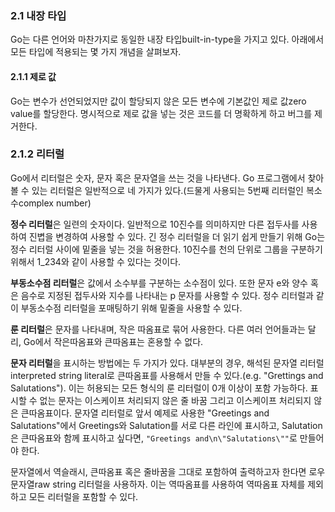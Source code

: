 ### 2.1 내장 타입

Go는 다른 언어와 마찬가지로 동일한 내장 타입built-in-type을 가지고 있다. 아래에서 모든 타입에 적용되는 몇 가지 개념을 살펴보자.

#### 2.1.1 제로 값

Go는 변수가 선언되었지만 값이 할당되지 않은 모든 변수에 기본값인 제로 값zero value를 할당한다. 명시적으로 제로 값을 넣는 것은 코드를 더 명확하게 하고 버그를 제거한다.

### 2.1.2 리터럴

Go에서 리터럴은 숫자, 문자 혹은 문자열을 쓰는 것을 나타낸다. Go 프로그램에서 찾아볼 수 있는 리터럴은 일반적으로 네 가지가 있다.(드물게 사용되는 5번째 리터럴인 복소수complex number)

**정수 리터럴**은 일련의 숫자이다. 일반적으로 10진수를 의미하지만 다른 접두사를 사용하여 진볍을 변경하여 사용할 수 있다. 긴 정수 리터럴을 더 읽기 쉽게 만들기 위해 Go는 정수 리터럴 사이에 밑줄을 넣는 것을 허용한다. 10진수를 천의 단위로 그룹을 구분하기 위해서 1_234와 같이 사용할 수 있다는 것이다.

**부동소수점 리터럴**은 값에서 소수부를 구분하는 소수점이 있다. 또한 문자 e와 양수 혹은 음수로 지정된 접두사와 지수를 나타내는 p 문자를 사용할 수 있다. 정수 리터럴과 같이 부동소수점 리터럴을 포매팅하기 위해 밑줄을 사용할 수 있다.

**룬 리터럴**은 문자를 나타내며, 작은 따옴표로 묶어 사용한다. 다른 여러 언어들과는 달리, Go에서 작은따옴표와 큰따옴표는 혼용할 수 없다.

**문자 리터럴**을 표시하는 방법에는 두 가지가 있다. 대부분의 경우, 해석된 문자열 리터럴interpreted string literal로 큰따옴표를 사용해서 만들 수 있다.(e.g. "Grettings and Salutations"). 이는 허용되는 모든 형식의 룬 리터럴이 0개 이상이 포함 가능하다. 표시할 수 없는 문자는 이스케이프 처리되지 않은 줄 바꿈 그리고 이스케이프 처리되지 않은 큰따옴표이다. 문자열 리터럴로 앞서 예제로 사용한 "Greetings and Salutations"에서 Greetings와 Salutation를 서로 다른 라인에 표시하고, Salutation은 큰따옴표와 함께 표시하고 싶다면, `"Greetings and\n\"Salutations\""`로 만들어야 한다.

문자열에서 역슬래시, 큰따옴표 혹은 줄바꿈을 그대로 포함하여 출력하고자 한다면 로우 문자열raw string 리터럴을 사용하자. 이는 역따옴표를 사용하여 역따옴표 자체를 제외하고 모든 리터럴을 포함할 수 있다.

